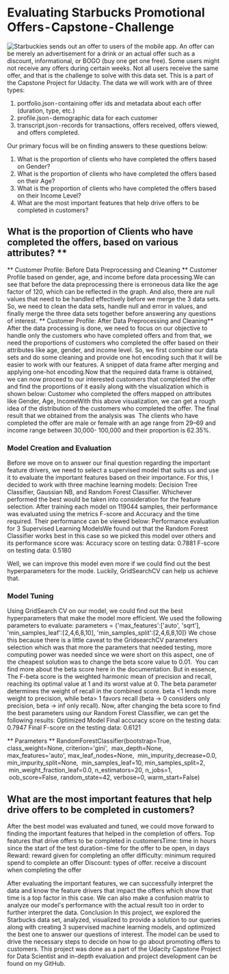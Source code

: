 # Evaluating Starbucks Promotional Offers - Capstone - Challenge
![Starbuckies](https://towardsdatascience.com/starbucks-analyze-a-coffee-b4eef811aa4aStarbucks) sends out an offer to users of the mobile app. An offer can be merely an advertisement for a drink or an actual offer such as a discount, informational, or BOGO (buy one get one free). Some users might not receive any offers during certain weeks. Not all users receive the same offer, and that is the challenge to solve with this data set.
This is a part of the Capstone Project for Udacity.
The data we will work with are of three types:
1. portfolio.json - containing offer ids and metadata about each offer (duration, type, etc.)
2. profile.json - demographic data for each customer
3. transcript.json - records for transactions, offers received, offers viewed, and offers completed.

Our primary focus will be on finding answers to these questions below:
1. What is the proportion of clients who have completed the offers based on Gender?
2. What is the proportion of clients who have completed the offers based on their Age?
3. What is the proportion of clients who have completed the offers based on their Income Level?
4. What are the most important features that help drive offers to be completed in customers?

 ## What is the proportion of Clients who have completed the offers, based on various attributes? **

** Customer Profile: Before Data Preprocessing and Cleaning **
Customer Profile based on gender, age, and income before data processing.We can see that before the data preprocessing there is erroneous data like the age factor of 120, which can be reflected in the graph. And also, there are null values that need to be handled effectively before we merge the 3 data sets. So, we need to clean the data sets, handle null and error in values, and finally merge the three data sets together before answering any questions of interest.
** Customer Profile: After Data Preprocessing and Cleaning**
After the data processing is done, we need to focus on our objective to handle only the customers who have completed offers and from that, we need the proportions of customers who completed the offer based on their attributes like age, gender, and income level. So, we first combine our data sets and do some cleaning and provide one hot encoding such that it will be easier to work with our features.
A snippet of data frame after merging and applying one-hot encoding.Now that the required data frame is obtained, we can now proceed to our interested customers that completed the offer and find the proportions of it easily along with the visualization which is shown below:
Customer who completed the offers mapped on attributes like Gender, Age, IncomeWith this above visualization, we can get a rough idea of the distribution of the customers who completed the offer. The final result that we obtained from the analysis was 
The clients who have completed the offer are male or female with an age range from 29–69 and income range between 30,000- 100,000 and their proportion is 62.35%.
### Model Creation and Evaluation
Before we move on to answer our final question regarding the important feature drivers, we need to select a supervised model that suits us and use it to evaluate the important features based on their importance.
For this, I decided to work with three machine learning models: Decision Tree Classifier, Gaussian NB, and Random Forest Classifier. Whichever performed the best would be taken into consideration for the feature selection.
After training each model on 119044 samples, their performance was evaluated using the metrics F-score and Accuracy and the time required. Their performance can be viewed below:
Performance evaluation for 3 Supervised Learning ModelsWe found out that the Random Forest Classifier works best in this case so we picked this model over others and its performance score was:
Accuracy score on testing data: 0.7881
F-score on testing data: 0.5180

Well, we can improve this model even more if we could find out the best hyperparameters for the mode. Luckily, GridSearchCV can help us achieve that.
### Model Tuning
Using GridSearch CV on our model, we could find out the best hyperparameters that make the model more efficient. We used the following parameters to evaluate:
parameters = {'max_features':['auto', 'sqrt'], 'min_samples_leaf':[2,4,6,8,10], 'min_samples_split':[2,4,6,8,10]}
We chose this because there is a little caveat to the GridsearchCV parameters selection which was that more the parameters that needed testing, more computing power was needed since we were short on this aspect, one of the cheapest solution was to change the beta score value to 0.01. 
You can find more about the beta score here in the documentation.
But in essence, The F-beta score is the weighted harmonic mean of precision and recall, reaching its optimal value at 1 and its worst value at 0.
The beta parameter determines the weight of recall in the combined score. beta <1 lends more weight to precision, while beta> 1 favors recall (beta -> 0 considers only precision, beta -> inf only recall).
Now, after changing the beta score to find the best parameters using our Random Forest Classifier, we can get the following results:
Optimized Model
Final accuracy score on the testing data: 0.7947
Final F-score on the testing data: 0.6121

** Parameters **
RandomForestClassifier(bootstrap=True, class_weight=None, criterion='gini',
 max_depth=None, max_features='auto', max_leaf_nodes=None,
 min_impurity_decrease=0.0, min_impurity_split=None,
 min_samples_leaf=10, min_samples_split=2,
 min_weight_fraction_leaf=0.0, n_estimators=20, n_jobs=1,
 oob_score=False, random_state=42, verbose=0, warm_start=False)
## What are the most important features that help drive offers to be completed in customers?
After the best model was evaluated and tuned, we could move forward to finding the important features that helped in the completion of offers.
Top features that drive offers to be completed in customersTime: time in hours since the start of the test
duration - time for the offer to be open, in days
Reward: reward given for completing an offer
difficulty: minimum required spend to complete an offer
Discount: types of offer. receive a discount when completing the offer

After evaluating the important features, we can successfully interpret the data and know the feature drivers that impact the offers which show that time is a top factor in this case. We can also make a confusion matrix to analyze our model's performance with the actual result too in order to further interpret the data.
Conclusion
In this project, we explored the Starbucks data set, analyzed, visualized to provide a solution to our queries along with creating 3 supervised machine learning models, and optimized the best one to answer our questions of interest. The model can be used to drive the necessary steps to decide on how to go about promoting offers to customers.
This project was done as a part of the Udacity Capstone Project for Data Scientist and in-depth evaluation and project development can be found on my GitHub.
